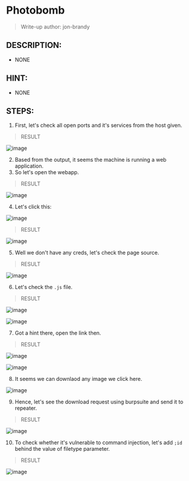 # Photobomb
> Write-up author: jon-brandy
## DESCRIPTION:
- NONE
## HINT:
- NONE
## STEPS:
1. First, let's check all open ports and it's services from the host given.

> RESULT

![image](https://user-images.githubusercontent.com/70703371/211187399-28b9242d-ad0b-4fb0-a255-eb0e7fe46ab4.png)


2. Based from the output, it seems the machine is running a web application.
3. So let's open the webapp.

> RESULT

![image](https://user-images.githubusercontent.com/70703371/211187862-a8c8ee89-b456-4a0f-b1e8-43125353176c.png)


4. Let's click this:

![image](https://user-images.githubusercontent.com/70703371/211187884-27fe79c0-97d4-49d5-a55e-2db4a2b69d93.png)


> RESULT

![image](https://user-images.githubusercontent.com/70703371/211187889-bde4bf7a-a15d-48ae-b340-7de1102c675f.png)


5. Well we don't have any creds, let's check the page source.

> RESULT

![image](https://user-images.githubusercontent.com/70703371/211187961-98e9ad44-061e-4e4a-8178-48a0d3539c74.png)


6. Let's check the `.js` file.

> RESULT

![image](https://user-images.githubusercontent.com/70703371/211187975-b432a7ef-7a85-4c03-b159-f511c4b6ec43.png)


![image](https://user-images.githubusercontent.com/70703371/211187993-b6eb2ef8-7633-4800-b00e-3154f28bb366.png)



7. Got a hint there, open the link then.

> RESULT

![image](https://user-images.githubusercontent.com/70703371/211188002-03f41d74-a975-4068-b9de-a3ac4f030445.png)


![image](https://user-images.githubusercontent.com/70703371/211188016-93639302-051f-45b5-a030-7d96ee78947e.png)


8. It seems we can downlaod any image we click here.

![image](https://user-images.githubusercontent.com/70703371/211188145-a76d347c-4916-4e46-8bbb-cf96c3c260ea.png)


9. Hence, let's see the download request using burpsuite and send it to repeater.

> RESULT

![image](https://user-images.githubusercontent.com/70703371/211188308-051c41d0-21c5-47e5-bb41-52437ead0a37.png)


10. To check whether it's vulnerable to command injection, let's add `;id` behind the value of filetype parameter.

> RESULT

![image](https://user-images.githubusercontent.com/70703371/211188356-5eefb301-754f-4bc2-8dd4-e80620f0bf76.png)





